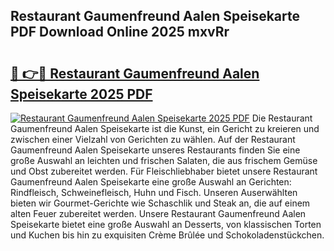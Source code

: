 ## Restaurant Gaumenfreund Aalen Speisekarte PDF Download Online 2025 mxvRr

# <h2><a href="http://gc7zp6w.nevu.top/?p=Restaurant+Gaumenfreund+Aalen+Speisekarte">🔗 👉🔴 Restaurant Gaumenfreund Aalen Speisekarte 2025 PDF</a></h2>

[![Restaurant Gaumenfreund Aalen Speisekarte 2025 PDF](https://i.imgur.com/dBaPXMq.png)](http://gc7zp6w.nevu.top/?p=Restaurant+Gaumenfreund+Aalen+Speisekarte)
Die Restaurant Gaumenfreund Aalen Speisekarte ist die Kunst, ein Gericht zu kreieren und zwischen einer Vielzahl von Gerichten zu wählen. Auf der Restaurant Gaumenfreund Aalen Speisekarte unseres Restaurants finden Sie eine große Auswahl an leichten und frischen Salaten, die aus frischem Gemüse und Obst zubereitet werden. Für Fleischliebhaber bietet unsere Restaurant Gaumenfreund Aalen Speisekarte eine große Auswahl an Gerichten: Rindfleisch, Schweinefleisch, Huhn und Fisch. Unseren Auserwählten bieten wir Gourmet-Gerichte wie Schaschlik und Steak an, die auf einem alten Feuer zubereitet werden. Unsere Restaurant Gaumenfreund Aalen Speisekarte bietet eine große Auswahl an Desserts, von klassischen Torten und Kuchen bis hin zu exquisiten Crème Brûlée und Schokoladenstückchen.
